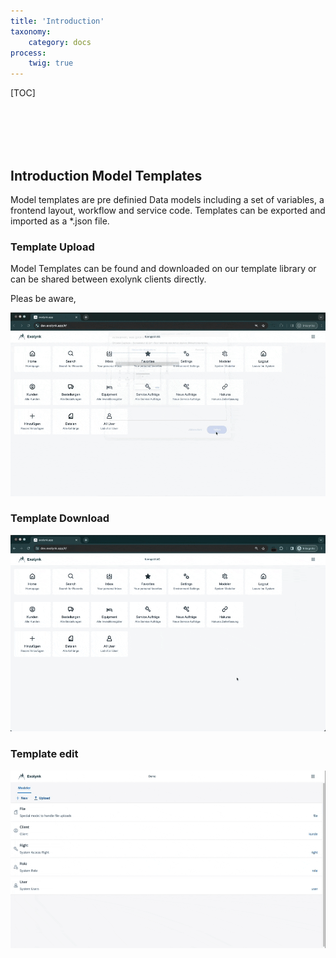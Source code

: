```yaml
---
title: 'Introduction'
taxonomy:
    category: docs
process:
    twig: true
---
```


[TOC]

<br><br><br><br>

## Introduction Model Templates

Model templates are pre definied Data models including a set of variables, a frontend layout, workflow and service code. Templates can be exported and imported as a *.json file.

### Template Upload

Model Templates can be found and downloaded on our template library or can be shared between exolynk clients directly.

Pleas be aware,

![Upload](model-upload.gif?resize=800&classes=left)

### Template Download

![Download](model-download.gif?resize=800&classes=left)

### Template edit

![Edit](model-edit.gif?resize=800&classes=left)
